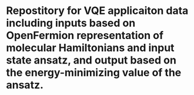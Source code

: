 # Repostitory for VQE applicaiton data including inputs based on OpenFermion representation of molecular Hamiltonians and input state ansatz, and output based on the energy-minimizing value of the ansatz.
